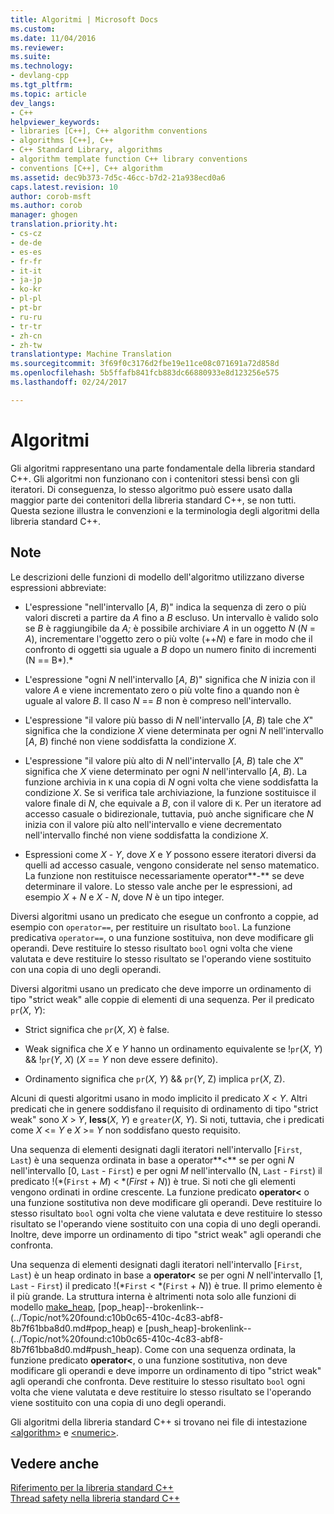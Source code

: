 ```yaml
---
title: Algoritmi | Microsoft Docs
ms.custom: 
ms.date: 11/04/2016
ms.reviewer: 
ms.suite: 
ms.technology:
- devlang-cpp
ms.tgt_pltfrm: 
ms.topic: article
dev_langs:
- C++
helpviewer_keywords:
- libraries [C++], C++ algorithm conventions
- algorithms [C++], C++
- C++ Standard Library, algorithms
- algorithm template function C++ library conventions
- conventions [C++], C++ algorithm
ms.assetid: dec9b373-7d5c-46cc-b7d2-21a938ecd0a6
caps.latest.revision: 10
author: corob-msft
ms.author: corob
manager: ghogen
translation.priority.ht:
- cs-cz
- de-de
- es-es
- fr-fr
- it-it
- ja-jp
- ko-kr
- pl-pl
- pt-br
- ru-ru
- tr-tr
- zh-cn
- zh-tw
translationtype: Machine Translation
ms.sourcegitcommit: 3f69f0c3176d2fbe19e11ce08c071691a72d858d
ms.openlocfilehash: 5b5ffafb841fcb883dc66880933e8d123256e575
ms.lasthandoff: 02/24/2017

---
```

# <a name="algorithms"></a>Algoritmi
Gli algoritmi rappresentano una parte fondamentale della libreria standard C++. Gli algoritmi non funzionano con i contenitori stessi bensì con gli iteratori. Di conseguenza, lo stesso algoritmo può essere usato dalla maggior parte dei contenitori della libreria standard C++, se non tutti. Questa sezione illustra le convenzioni e la terminologia degli algoritmi della libreria standard C++.  
  
## <a name="remarks"></a>Note  
 Le descrizioni delle funzioni di modello dell'algoritmo utilizzano diverse espressioni abbreviate:  
  
-   L'espressione "nell'intervallo [*A*, *B*)" indica la sequenza di zero o più valori discreti a partire da *A* fino a *B* escluso. Un intervallo è valido solo se *B* è raggiungibile da *A;* è possibile archiviare *A* in un oggetto *N* (*N* = *A*), incrementare l'oggetto zero o più volte (++*N*) e fare in modo che il confronto di oggetti sia uguale a *B* dopo un numero finito di incrementi (N == B*).*  
  
-   L'espressione "ogni *N* nell'intervallo [*A*, *B*)" significa che *N* inizia con il valore *A* e viene incrementato zero o più volte fino a quando non è uguale al valore *B*. Il caso *N* == *B* non è compreso nell'intervallo.  
  
-   L'espressione "il valore più basso di *N* nell'intervallo [*A*, *B*) tale che *X*" significa che la condizione *X* viene determinata per ogni *N* nell'intervallo [*A*, *B*) finché non viene soddisfatta la condizione *X*.  
  
-   L'espressione "il valore più alto di *N* nell'intervallo [*A*, *B*) tale che *X*" significa che *X* viene determinato per ogni *N* nell'intervallo [*A*, *B*). La funzione archivia in `K` una copia di *N* ogni volta che viene soddisfatta la condizione *X*. Se si verifica tale archiviazione, la funzione sostituisce il valore finale di *N*, che equivale a *B*, con il valore di `K`. Per un iteratore ad accesso casuale o bidirezionale, tuttavia, può anche significare che *N* inizia con il valore più alto nell'intervallo e viene decrementato nell'intervallo finché non viene soddisfatta la condizione *X*.  
  
-   Espressioni come *X* - *Y*, dove *X* e *Y* possono essere iteratori diversi da quelli ad accesso casuale, vengono considerate nel senso matematico. La funzione non restituisce necessariamente operator**-** se deve determinare il valore. Lo stesso vale anche per le espressioni, ad esempio *X* + *N* e *X* - *N*, dove *N* è un tipo integer.  
  
 Diversi algoritmi usano un predicato che esegue un confronto a coppie, ad esempio con `operator==`, per restituire un risultato `bool`. La funzione predicativa `operator==`, o una funzione sostituiva, non deve modificare gli operandi. Deve restituire lo stesso risultato `bool` ogni volta che viene valutata e deve restituire lo stesso risultato se l'operando viene sostituito con una copia di uno degli operandi.  
  
 Diversi algoritmi usano un predicato che deve imporre un ordinamento di tipo "strict weak" alle coppie di elementi di una sequenza. Per il predicato `pr`(*X*, *Y*):  
  
-   Strict significa che `pr`(*X*, *X*) è false.  
  
-   Weak significa che *X* e *Y* hanno un ordinamento equivalente se !`pr`(*X*, *Y*) && !`pr`(*Y*, *X*) (*X* == *Y* non deve essere definito).  
  
-   Ordinamento significa che `pr`(*X*, *Y*) && `pr`(*Y*, Z) implica `pr`(*X*, Z).  
  
 Alcuni di questi algoritmi usano in modo implicito il predicato *X* \< *Y*. Altri predicati che in genere soddisfano il requisito di ordinamento di tipo "strict weak" sono *X* > *Y*, **less**(*X*, *Y*) e `greater`(*X*, *Y*). Si noti, tuttavia, che i predicati come *X* \<= *Y* e *X* >= *Y* non soddisfano questo requisito.  
  
 Una sequenza di elementi designati dagli iteratori nell'intervallo [`First`, `Last`) è una sequenza ordinata in base a operator**<** se per ogni *N* nell'intervallo [0, `Last` - `First`) e per ogni *M* nell'intervallo (N, `Last` - `First`) il predicato !(\*(`First` + *M*) < \*(*First* + *N*)) è true. Si noti che gli elementi vengono ordinati in ordine crescente. La funzione predicato **operator<** o una funzione sostitutiva non deve modificare gli operandi. Deve restituire lo stesso risultato `bool` ogni volta che viene valutata e deve restituire lo stesso risultato se l'operando viene sostituito con una copia di uno degli operandi. Inoltre, deve imporre un ordinamento di tipo "strict weak" agli operandi che confronta.  
  
 Una sequenza di elementi designati dagli iteratori nell'intervallo [`First`, `Last`) è un heap ordinato in base a **operator<** se per ogni *N* nell'intervallo [1, `Last` - `First`) il predicato !(\*`First` < \*(`First` + *N*)) è true. Il primo elemento è il più grande. La struttura interna è altrimenti nota solo alle funzioni di modello [make_heap](http://msdn.microsoft.com/Library/b09f795c-f368-4aa8-b57e-61ee6100ddc2), [pop_heap]--brokenlink--(../Topic/not%20found:c10b0c65-410c-4c83-abf8-8b7f61bba8d0.md#pop_heap) e [push_heap]-brokenlink--(../Topic/not%20found:c10b0c65-410c-4c83-abf8-8b7f61bba8d0.md#push_heap). Come con una sequenza ordinata, la funzione predicato **operator<**, o una funzione sostitutiva, non deve modificare gli operandi e deve imporre un ordinamento di tipo "strict weak" agli operandi che confronta. Deve restituire lo stesso risultato `bool` ogni volta che viene valutata e deve restituire lo stesso risultato se l'operando viene sostituito con una copia di uno degli operandi.  
  
 Gli algoritmi della libreria standard C++ si trovano nei file di intestazione [\<algorithm>](../standard-library/algorithm.md) e [\<numeric>](../standard-library/numeric.md).  
  
## <a name="see-also"></a>Vedere anche  
 [Riferimento per la libreria standard C++](../standard-library/cpp-standard-library-reference.md)   
 [Thread safety nella libreria standard C++](../standard-library/thread-safety-in-the-cpp-standard-library.md)


